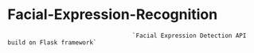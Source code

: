 # Facial-Expression-Recognition
                                       `Facial Expression Detection API build on Flask framework` 
